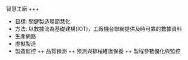 智慧工廠
+++
+ 目標: 關鍵製造環節慧化<br>
+ 方法: 以數據流為基礎建構(IOT)，工廠機台聯網提供及時可靠的數據資料
+ 生產網路
+ 虛擬製造
+ 製造監控
++ 品質預測
++ 預測與排程維護保養 
++ 製程參數優化與監控

